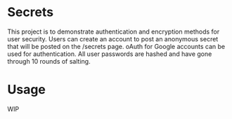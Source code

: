 # Secrets

This project is to demonstrate authentication and encryption methods for user security. 
Users can create an account to post an anonymous secret that will be posted on the /secrets page. 
oAuth for Google accounts can be used for authentication. 
All user passwords are hashed and have gone through 10 rounds of salting. 


# Usage
WIP
